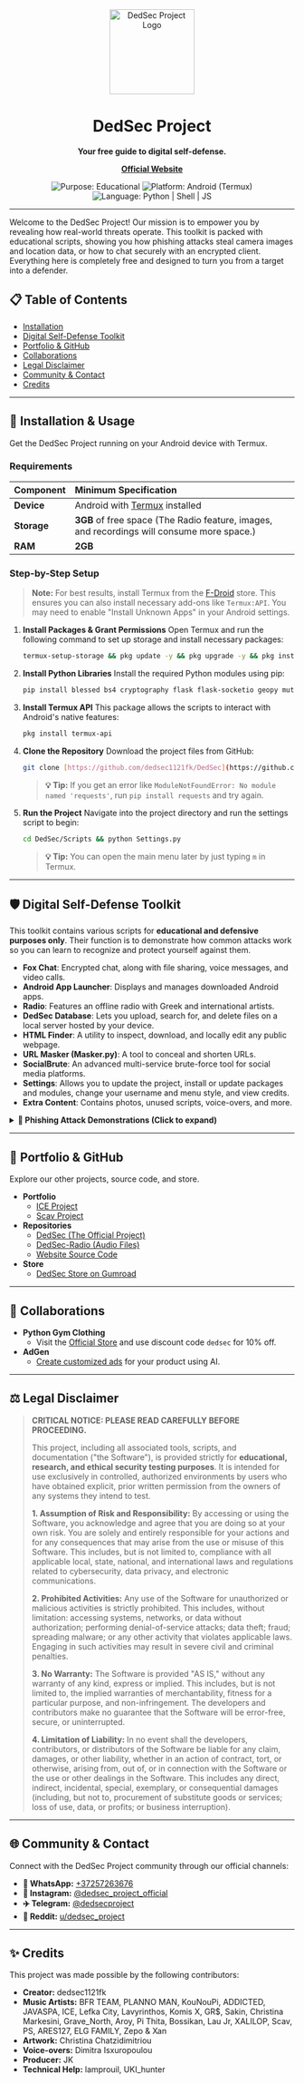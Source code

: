 <div align="center">
  <img src="https://raw.githubusercontent.com/dedsec1121fk/dedsec1121fk.github.io/ef4b1f5775f5a6fb7cf331d8f868ea744c43e41b/Assets/Images/Custom%20Purple%20Fox%20Logo.png" alt="DedSec Project Logo" width="150"/>
  <h1>DedSec Project</h1>
  <p><strong>Your free guide to digital self-defense.</strong></p>
  <p>
    <a href="https://ded-sec.space/"><strong>Official Website</strong></a>
  </p>
  
  <p>
    <img src="https://img.shields.io/badge/Purpose-Educational-blue.svg" alt="Purpose: Educational">
    <img src="https://img.shields.io/badge/Platform-Android%20(Termux)-brightgreen.svg" alt="Platform: Android (Termux)">
    <img src="https://img.shields.io/badge/Language-Python%20%7C%20Shell%20%7C%20JS-yellow.svg" alt="Language: Python | Shell | JS">
  </p>
</div>

---

Welcome to the DedSec Project! Our mission is to empower you by revealing how real-world threats operate. This toolkit is packed with educational scripts, showing you how phishing attacks steal camera images and location data, or how to chat securely with an encrypted client. Everything here is completely free and designed to turn you from a target into a defender.

## 📋 Table of Contents

* [Installation](#-installation--usage)
* [Digital Self-Defense Toolkit](#-digital-self-defense-toolkit)
* [Portfolio & GitHub](#-portfolio--github)
* [Collaborations](#-collaborations)
* [Legal Disclaimer](#️-legal-disclaimer)
* [Community & Contact](#-community--contact)
* [Credits](#-credits)

---

## 🚀 Installation & Usage

Get the DedSec Project running on your Android device with Termux.

### Requirements

| Component | Minimum Specification                                      |
| :-------- | :--------------------------------------------------------- |
| **Device** | Android with [Termux](https://f-droid.org/) installed      |
| **Storage** | **3GB** of free space (The Radio feature, images, and recordings will consume more space.) |
| **RAM** | **2GB** |

### Step-by-Step Setup

> **Note:** For best results, install Termux from the [F-Droid](https://f-droid.org/) store. This ensures you can also install necessary add-ons like `Termux:API`. You may need to enable "Install Unknown Apps" in your Android settings.

1.  **Install Packages & Grant Permissions**
    Open Termux and run the following command to set up storage and install necessary packages:
    ```bash
    termux-setup-storage && pkg update -y && pkg upgrade -y && pkg install aapt clang cloudflared curl ffmpeg fzf git jq libffi libffi-dev libxml2 libxslt nano ncurses nodejs openssh openssl openssl-tool proot python rust unzip wget zip -y
    ```

2.  **Install Python Libraries**
    Install the required Python modules using pip:
    ```bash
    pip install blessed bs4 cryptography flask flask-socketio geopy mutagen phonenumbers pycountry pydub pycryptodome requests werkzeug
    ```

3.  **Install Termux API**
    This package allows the scripts to interact with Android's native features:
    ```bash
    pkg install termux-api
    ```

4.  **Clone the Repository**
    Download the project files from GitHub:
    ```bash
    git clone [https://github.com/dedsec1121fk/DedSec](https://github.com/dedsec1121fk/DedSec)
    ```
    > **💡 Tip:** If you get an error like `ModuleNotFoundError: No module named 'requests'`, run `pip install requests` and try again.

5.  **Run the Project**
    Navigate into the project directory and run the settings script to begin:
    ```bash
    cd DedSec/Scripts && python Settings.py
    ```
    > **💡 Tip:** You can open the main menu later by just typing `m` in Termux.

---

## 🛡️ Digital Self-Defense Toolkit

This toolkit contains various scripts for **educational and defensive purposes only**. Their function is to demonstrate how common attacks work so you can learn to recognize and protect yourself against them.

* **Fox Chat**: Encrypted chat, along with file sharing, voice messages, and video calls.
* **Android App Launcher**: Displays and manages downloaded Android apps.
* **Radio**: Features an offline radio with Greek and international artists.
* **DedSec Database**: Lets you upload, search for, and delete files on a local server hosted by your device.
* **HTML Finder**: A utility to inspect, download, and locally edit any public webpage.
* **URL Masker (Masker.py)**: A tool to conceal and shorten URLs.
* **SocialBrute**: An advanced multi-service brute-force tool for social media platforms.
* **Settings**: Allows you to update the project, install or update packages and modules, change your username and menu style, and view credits.
* **Extra Content**: Contains photos, unused scripts, voice-overs, and more.

<details>
  <summary><strong>🎣 Phishing Attack Demonstrations (Click to expand)</strong></summary>
  
  This educational module simulates real phishing attacks to help you understand their mechanics. It demonstrates capturing camera images, audio, location, credit card data, and personal information. All captured data is saved in your device's `Downloads` folder.
  <ul>
    <li><b>Fake Card Details Page.py</b>: Saves credit card info to <code>~/storage/downloads/CardActivations/</code>.</li>
    <li><b>Fake Data Grabber Page.py</b>: Saves personal info/photo to <code>~/storage/downloads/Peoples_Lives/{user}/</code>.</li>
    <li><b>Fake FaceFriends Page.py</b>: Stores credentials to <code>~/storage/downloads/FaceFriends/</code>.</li>
    <li><b>Fake Google Free Money Page.py</b>: Saves credentials to <code>~/storage/downloads/GoogleFreeMoney/</code>.</li>
    <li><b>Fake Google Location Page.py</b>: Stores location data (GPS, address, IP) to <code>~/storage/downloads/Locations/</code>.</li>
    <li><b>Fake Insta Followers Page.py</b>: Saves credentials to <code>~/storage/downloads/FreeFollowers/</code>.</li>
    <li><b>Fake Back Camera Page.py</b>: Stores images/credentials to <code>~/storage/downloads/Camera-Phish-Back/</code>.</li>
    <li><b>Fake Front Camera Page.py</b>: Saves front camera photos/credentials to <code>~/storage/downloads/Camera-Phish-Front/</code>.</li>
    <li><b>Fake Location Page.py</b>: Stores location data (GPS, address, IP) to <code>~/storage/downloads/Locations/</code>.</li>
    <li><b>Fake Microphone Page.py</b>: Saves mic recordings/credentials to <code>~/storage/downloads/Recordings/</code>.</li>
    <li><b>Fake Snap Friends Page.py</b>: Stores credentials to <code>~/storage/downloads/SnapFriends/</code>.</li>
    <li><b>Fake Tik Followers Page.py</b>: Saves credentials to <code>~/storage/downloads/TikFollowers/</code>.</li>
  </ul>
  <strong>Remember:</strong> Only use these scripts on your own devices for learning purposes.
</details>

---

## 📂 Portfolio & GitHub

Explore our other projects, source code, and store.

* **Portfolio**
    * [ICE Project](https://www.ded-sec.space/ICE-Project/)
    * [Scav Project](https://www.ded-sec.space/Scav-Project)
* **Repositories**
    * [DedSec (The Official Project)](https://github.com/dedsec1121fk/DedSec)
    * [DedSec-Radio (Audio Files)](https://github.com/dedsec1121fk/DedSec-Radio)
    * [Website Source Code](https://github.com/dedsec1121fk/dedsec1121fk.github.io)
* **Store**
    * [DedSec Store on Gumroad](https://dedsec1121fk.gumroad.com)

---

## 🤝 Collaborations

* **Python Gym Clothing**
    * Visit the [Official Store](https://pythongymclothing.com/) and use discount code `dedsec` for 10% off.
* **AdGen**
    * [Create customized ads](https://adgenai.space/main.php) for your product using AI.

---

## ⚖️ Legal Disclaimer

> **CRITICAL NOTICE: PLEASE READ CAREFULLY BEFORE PROCEEDING.**
>
> This project, including all associated tools, scripts, and documentation ("the Software"), is provided strictly for **educational, research, and ethical security testing purposes**. It is intended for use exclusively in controlled, authorized environments by users who have obtained explicit, prior written permission from the owners of any systems they intend to test.
>
> **1. Assumption of Risk and Responsibility:** By accessing or using the Software, you acknowledge and agree that you are doing so at your own risk. You are solely and entirely responsible for your actions and for any consequences that may arise from the use or misuse of this Software. This includes, but is not limited to, compliance with all applicable local, state, national, and international laws and regulations related to cybersecurity, data privacy, and electronic communications.
>
> **2. Prohibited Activities:** Any use of the Software for unauthorized or malicious activities is strictly prohibited. This includes, without limitation: accessing systems, networks, or data without authorization; performing denial-of-service attacks; data theft; fraud; spreading malware; or any other activity that violates applicable laws. Engaging in such activities may result in severe civil and criminal penalties.
>
> **3. No Warranty:** The Software is provided "AS IS," without any warranty of any kind, express or implied. This includes, but is not limited to, the implied warranties of merchantability, fitness for a particular purpose, and non-infringement. The developers and contributors make no guarantee that the Software will be error-free, secure, or uninterrupted.
>
> **4. Limitation of Liability:** In no event shall the developers, contributors, or distributors of the Software be liable for any claim, damages, or other liability, whether in an action of contract, tort, or otherwise, arising from, out of, or in connection with the Software or the use or other dealings in the Software. This includes any direct, indirect, incidental, special, exemplary, or consequential damages (including, but not to, procurement of substitute goods or services; loss of use, data, or profits; or business interruption).

---

## 🌐 Community & Contact

Connect with the DedSec Project community through our official channels:

* **📱 WhatsApp:** [+37257263676](https://wa.me/37257263676)
* **📸 Instagram:** [@dedsec\_project\_official](https://www.instagram.com/dedsec_project_official)
* **✈️ Telegram:** [@dedsecproject](https://t.me/dedsecproject)
* **🤖 Reddit:** [u/dedsec\_project](https://www.reddit.com/user/dedsec_project/)

---

## ✨ Credits

This project was made possible by the following contributors:

* **Creator:** dedsec1121fk
* **Music Artists:** BFR TEAM, PLANNO MAN, KouNouPi, ADDICTED, JAVASPA, ICE, Lefka City, Lavyrinthos, Komis X, GR$, Sakin, Christina Markesini, Grave\_North, Aroy, Pi Thita, Bossikan, Lau Jr, XALILOP, Scav, PS, ARES127, ELG FAMILY, Zepo & Xan
* **Artwork:** Christina Chatzidimitriou
* **Voice-overs:** Dimitra Isxuropoulou
* **Producer:** JK
* **Technical Help:** lamprouil, UKI\_hunter

